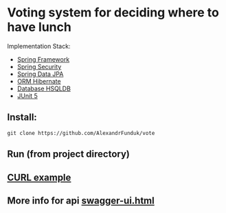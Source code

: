 Voting system for deciding where to have lunch
==================

Implementation Stack:
- <a href="https://spring.io/projects/spring-framework">Spring Framework</a>
- <a href="https://spring.io/projects/spring-security/">Spring Security</a>
- <a href="http://projects.spring.io/spring-data-jpa/">Spring Data JPA</a>
- <a href="https://hibernate.org/">ORM Hibernate</a>
- <a href="http://hsqldb.org/">Database HSQLDB</a>
- <a href="https://junit.org/junit5/docs/current/user-guide/">JUnit 5</a>

## Install:

    git clone https://github.com/AlexandrFunduk/vote

## Run (from project directory)

## <a href="https://github.com/AlexandrFunduk/vote/blob/branch1/doc/curl.md">CURL example</a>

## More info for api <a href="http://localhost:8080/vote/swagger-ui.html">swagger-ui.html</a>